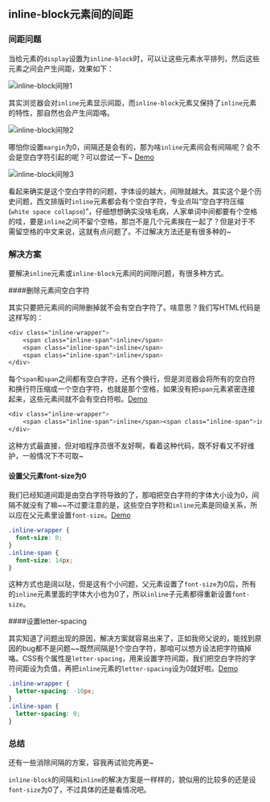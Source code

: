 ## inline-block元素间的间距



### 间距问题

当给元素的`display`设置为`inline-block`时，可以让这些元素水平排列，然后这些元素之间会产生间距，效果如下：

![inline-block间隙1](http://ow7p6xhhi.bkt.clouddn.com/inline-block%E9%97%B4%E9%9A%991.png)

其实浏览器会对`inline`元素显示间距，而`inline-block`元素又保持了`inline`元素的特性，那自然也会产生间距咯。

![inline-block间隙2](http://ow7p6xhhi.bkt.clouddn.com/inline-block%E9%97%B4%E9%9A%992.png)

哪怕你设置`margin`为0，间隔还是会有的，那为啥`inline`元素间会有间隔呢？会不会是空白字符引起的呢？可以尝试一下~ [Demo](http://jsbin.com/hiladiv/1/edit?html,css,output)

![inline-block间隙3](http://ow7p6xhhi.bkt.clouddn.com/inline-block%E9%97%B4%E9%9A%993.png)

看起来确实是这个空白字符的问题，字体设的越大，间隙就越大。其实这个是个历史问题，西文排版时`inline`元素都会有个空白字符，专业点叫“空白字符压缩(`white space collapse`)”，仔细想想确实没啥毛病，人家单词中间都要有个空格的哇，要是`inline`之间不留个空格，那岂不是几个元素挨在一起了？但是对于不需留空格的中文来说，这就有点问题了。不过解决方法还是有很多种的~

### 解决方案

要解决`inline`元素或`inline-block`元素间的间隙问题，有很多种方式。

####删除元素间空白字符

其实只要把元素间的间隙删掉就不会有空白字符了。啥意思？我们写HTML代码是这样写的：

```css
<div class="inline-wrapper">
    <span class="inline-span">inline</span>
    <span class="inline-span">inline</span>
    <span class="inline-span">inline</span>
</div>
```

每个`span`和`span`之间都有空白字符，还有个换行，但是浏览器会将所有的空白符和换行符压缩成一个空白字符，也就是那个空格，如果没有把`span`元素紧密连接起来，这些元素间就不会有空白符啦。[Demo](http://jsbin.com/tuzokex/1/edit?html,output)

```css
<div class="inline-wrapper">
    <span class="inline-span">inline</span><span class="inline-span">inline</span><span class="inline-span">inline</span>
</div>
```

这种方式最直接，但对咱程序员很不友好啊，看着这种代码，既不好看又不好维护，一般情况下不可取~

#### 设置父元素font-size为0

我们已经知道间距是由空白字符导致的了，那咱把空白字符的字体大小设为0，间隔不就没有了嘛~~不过要注意的是，这些空白字符和`inline`元素是同级关系，所以应在父元素里设置`font-size`。[Demo](http://jsbin.com/bezedad/1/edit?html,css,output)

```css
.inline-wrapper {
  font-size: 0;
}
.inline-span {
  font-size: 14px;
}
```

这种方式也是阔以哒，但是这有个小问题，父元素设置了`font-size`为0后，所有的`inline`元素里面的字体大小也为0了，所以`inline`子元素都得重新设置`font-size`。

####设置letter-spacing

其实知道了问题出现的原因，解决方案就容易出来了，正如我师父说的，能找到原因的bug都不是问题~~既然间隔是1个空白字符，那咱可以想方设法把字符搞掉咯。CSS有个属性是`letter-spacing`，用来设置字符间距，我们把空白字符的字符间距设为负值，再把`inline`元素的`letter-spacing`设为0就好啦。[Demo](http://jsbin.com/worosed/1/edit?html,css,output)

```css
.inline-wrapper {
  letter-spacing: -10px;
}
.inline-span {
  letter-spacing: 0;
}
```

### 总结

还有一些消除间隔的方案，容我再试验完再更~

`inline-block`的间隔和`inline`的解决方案是一样样的，貌似用的比较多的还是设`font-size`为0了，不过具体的还是看情况吧。
